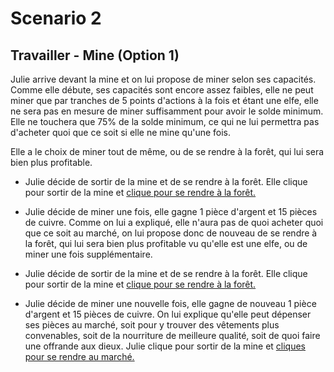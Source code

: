 # Scenario 2

## Travailler - Mine (Option 1)

Julie arrive devant la mine et on lui propose de miner selon ses capacités. Comme elle débute, ses capacités sont encore assez faibles, elle ne peut miner que par tranches de 5 points d'actions à la fois et étant une elfe, elle ne sera pas en mesure de miner suffisamment pour avoir le solde minimum. Elle ne touchera que 75% de la solde minimum, ce qui ne lui permettra pas d'acheter quoi que ce soit si elle ne mine qu'une fois.

Elle a le choix de miner tout de même, ou de se rendre à la forêt, qui lui sera bien plus profitable.

* Julie décide de sortir de la mine et de se rendre à la forêt. Elle clique pour sortir de la mine et [clique pour se rendre à la forêt.](./cuttingWood_1.scenario.md)

* Julie décide de miner une fois, elle gagne 1 pièce d'argent et 15 pièces de cuivre. Comme on lui a expliqué, elle n'aura pas de quoi acheter quoi que ce soit au marché, on lui propose donc de nouveau de se rendre à la forêt, qui lui sera bien plus profitable vu qu'elle est une elfe, ou de miner une fois supplémentaire.

* Julie décide de sortir de la mine et de se rendre à la forêt. Elle clique pour sortir de la mine et [clique pour se rendre à la forêt.](./cuttingWood_1.scenario.md)

* Julie décide de miner une nouvelle fois, elle gagne de nouveau 1 pièce d'argent et 15 pièces de cuivre. On lui explique qu'elle peut dépenser ses pièces au marché, soit pour y trouver des vêtements plus convenables, soit de la nourriture de meilleure qualité, soit de quoi faire une offrande aux dieux. Julie clique pour sortir de la mine et [cliques pour se rendre au marché.](./market_1.scenario.md)